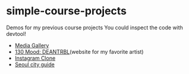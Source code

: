 # simple-course-projects
Demos for my previous course projects
You could inspect the code with devtool!


- [Media Gallery](https://wustlcse204.github.io/07-image-gallery-sleepyheadzzzz/)
- [130 Mood: DEANTRBL](https://wustlcse204.github.io/10-final-project-ciel-wu/)(website for my favorite artist)
- [Instagram Clone](https://wustlcse204.github.io/05-instagram-clone-sleepyheadzzzz/?)
- [Seoul city guide](https://wustlcse204.github.io/03-city-guide-sleepyheadzzzz/ref.html)
